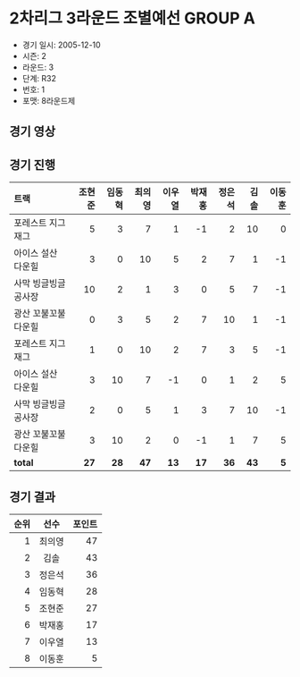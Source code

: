 # 2차리그 3라운드 조별예선 GROUP A

- 경기 일시: 2005-12-10
- 시즌: 2
- 라운드: 3
- 단계: R32
- 번호: 1
- 포맷: 8라운드제





## 경기 영상
## 경기 진행

| 트랙 | 조현준 | 임동혁 | 최의영 | 이우열 | 박재홍 | 정은석 | 김솔 | 이동훈 |
|:---|---:|---:|---:|---:|---:|---:|---:|---:|
| 포레스트 지그재그 | 5 | 3 | 7 | 1 | -1 | 2 | 10 | 0 |
| 아이스 설산 다운힐 | 3 | 0 | 10 | 5 | 2 | 7 | 1 | -1 |
| 사막 빙글빙글 공사장 | 10 | 2 | 1 | 3 | 0 | 5 | 7 | -1 |
| 광산 꼬불꼬불 다운힐 | 0 | 3 | 5 | 2 | 7 | 10 | 1 | -1 |
| 포레스트 지그재그 | 1 | 0 | 10 | 2 | 7 | 3 | 5 | -1 |
| 아이스 설산 다운힐 | 3 | 10 | 7 | -1 | 0 | 1 | 2 | 5 |
| 사막 빙글빙글 공사장 | 2 | 0 | 5 | 1 | 3 | 7 | 10 | -1 |
| 광산 꼬불꼬불 다운힐 | 3 | 10 | 2 | 0 | -1 | 1 | 7 | 5 |
| __total__ | __27__ | __28__ | __47__ | __13__ | __17__ | __36__ | __43__ | __5__ |




## 경기 결과

| 순위 | 선수 | 포인트 |
|---:|:---:|---:|
| 1 | 최의영 | 47 |
| 2 | 김솔 | 43 |
| 3 | 정은석 | 36 |
| 4 | 임동혁 | 28 |
| 5 | 조현준 | 27 |
| 6 | 박재홍 | 17 |
| 7 | 이우열 | 13 |
| 8 | 이동훈 | 5 |

